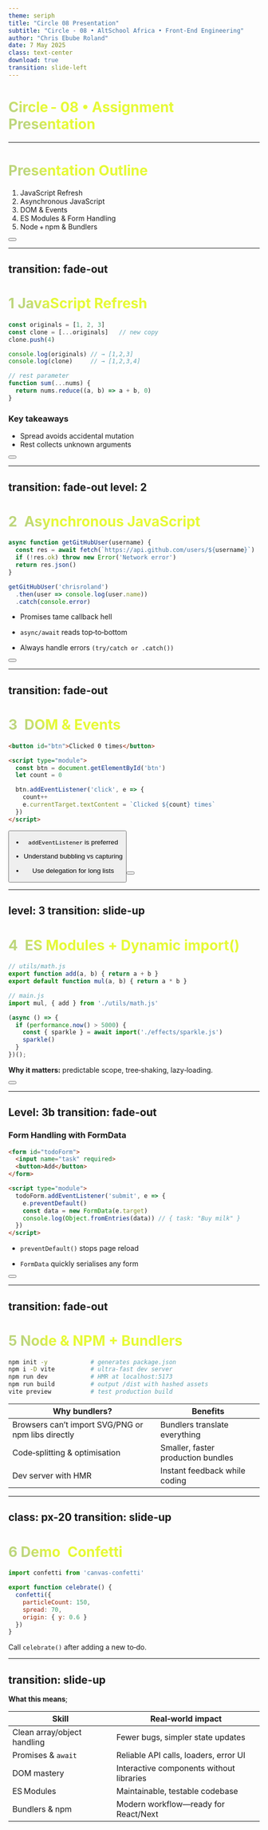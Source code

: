 ```yaml
---
theme: seriph           
title: "Circle 08 Presentation"
subtitle: "Circle - 08 • AltSchool Africa • Front‑End Engineering"
author: "Chris Ebube Roland"
date: 7 May 2025
class: text-center 
download: true          
transition: slide-left
---
```


# Circle - 08 • Assignment Presentation

---

<script setup>
import Button from './components/Button.vue'
</script>

# Presentation Outline
1. JavaScript Refresh  
2. Asynchronous JavaScript  
3. DOM & Events  
4. ES Modules & Form Handling  
5. Node + npm & Bundlers  

<div class="abs-br m-6 text-xl">
  <button @click="$slidev.nav.openInEditor()" title="Open in Editor" class="slidev-icon-btn">
    <carbon:edit />
  </button>
  <a href="https://github.com/AltShcool/Circle-08-Presentation" target="_blank" class="slidev-icon-btn">
    <carbon:logo-github />
  </a>
</div>

<style>
h1 {
  background-color:rgb(182, 154, 43);
  background-image: linear-gradient(45deg,rgb(189, 214, 124) 10%,rgb(230, 250, 53) 20%);
  background-size: 100%;
  -webkit-background-clip: text;
  -moz-background-clip: text;
  -webkit-text-fill-color: transparent;
  -moz-text-fill-color: transparent;
}
</style>

---
transition: fade-out
---


# 1 JavaScript Refresh

```js {monaco}
const originals = [1, 2, 3]
const clone = [...originals]   // new copy
clone.push(4)

console.log(originals) // → [1,2,3]
console.log(clone)     // → [1,2,3,4]

// rest parameter
function sum(...nums) {
  return nums.reduce((a, b) => a + b, 0)
}
```

### Key takeaways
- Spread avoids accidental mutation
- Rest collects unknown arguments

<div class="abs-br m-6 text-xl">
  <button @click="$slidev.nav.openInEditor()" title="Open in Editor" class="slidev-icon-btn">
    <carbon:edit />
  </button>
  <a href="https://github.com/AltShcool/Circle-08-Presentation" target="_blank" class="slidev-icon-btn">
    <carbon:logo-github />
  </a>
</div>

<style>
h1 {
  background-color: #2B90B6;
  background-image: linear-gradient(45deg,rgb(189, 214, 124) 10%,rgb(230, 250, 53) 20%);
  background-size: 100%;
  -webkit-background-clip: text;
  -moz-background-clip: text;
  -webkit-text-fill-color: transparent;
  -moz-text-fill-color: transparent;
}
</style>

---
transition: fade-out
level: 2
---

# 2 Asynchronous JavaScript
```js {monaco-run}
async function getGitHubUser(username) {
  const res = await fetch(`https://api.github.com/users/${username}`)
  if (!res.ok) throw new Error('Network error')
  return res.json()
}

getGitHubUser('chrisroland')
  .then(user => console.log(user.name))
  .catch(console.error)
```

- Promises tame callback hell

- `async/await` reads top‑to‑bottom

- Always handle errors `(try/catch or .catch())`

<div class="abs-br m-6 text-xl">
  <button @click="$slidev.nav.openInEditor()" title="Open in Editor" class="slidev-icon-btn">
    <carbon:edit />
  </button>
  <a href="https://github.com/AltShcool/Circle-08-Presentation" target="_blank" class="slidev-icon-btn">
    <carbon:logo-github />
  </a>
</div>

<style>
h1 {
  background-color: #2B90B6;
  background-image: linear-gradient(45deg,rgb(189, 214, 124) 10%,rgb(230, 250, 53) 20%);
  background-size: 100%;
  -webkit-background-clip: text;
  -moz-background-clip: text;
  -webkit-text-fill-color: transparent;
  -moz-text-fill-color: transparent;
}
</style>

---
transition: fade-out
---

# 3 DOM & Events
```html {monaco}
<button id="btn">Clicked 0 times</button>

<script type="module">
  const btn = document.getElementById('btn')
  let count = 0

  btn.addEventListener('click', e => {
    count++
    e.currentTarget.textContent = `Clicked ${count} times`
  })
</script>
```

<Button />

- `addEventListener` is preferred

- Understand bubbling vs capturing

- Use delegation for long lists

<div class="abs-br m-6 text-xl">
  <button @click="$slidev.nav.openInEditor()" title="Open in Editor" class="slidev-icon-btn">
    <carbon:edit />
  </button>
  <a href="https://github.com/AltShcool/Circle-08-Presentation" target="_blank" class="slidev-icon-btn">
    <carbon:logo-github />
  </a>
</div>

<style>
  h1 {
  background-color: #2B90B6;
  background-image: linear-gradient(45deg,rgb(189, 214, 124) 10%,rgb(230, 250, 53) 20%);
  background-size: 100%;
  -webkit-background-clip: text;
  -moz-background-clip: text;
  -webkit-text-fill-color: transparent;
  -moz-text-fill-color: transparent;
}

.footnotes-sep {
  @apply mt-5 opacity-10;
}
.footnotes {
  @apply text-sm opacity-75;
}
.footnote-backref {
  display: none;
}
</style>

---
level: 3
transition: slide-up
---

# 4 ES Modules + Dynamic import()
```js
// utils/math.js
export function add(a, b) { return a + b }
export default function mul(a, b) { return a * b }

// main.js
import mul, { add } from './utils/math.js'

(async () => {
  if (performance.now() > 5000) {
    const { sparkle } = await import('./effects/sparkle.js')
    sparkle()
  }
})();
```

**Why it matters:** predictable scope, tree‑shaking, lazy‑loading.

<div class="abs-br m-6 text-xl">
  <button @click="$slidev.nav.openInEditor()" title="Open in Editor" class="slidev-icon-btn">
    <carbon:edit />
  </button>
  <a href="https://github.com/AltShcool/Circle-08-Presentation" target="_blank" class="slidev-icon-btn">
    <carbon:logo-github />
  </a>
</div>

<style>
h1 {
  background-color: #2B90B6;
  background-image: linear-gradient(45deg,rgb(189, 214, 124) 10%,rgb(230, 250, 53) 20%);
  background-size: 100%;
  -webkit-background-clip: text;
  -moz-background-clip: text;
  -webkit-text-fill-color: transparent;
  -moz-text-fill-color: transparent;
}
</style>

---
Level: 3b
transition: fade-out
---

### Form Handling with FormData
```html {monaco}
<form id="todoForm">
  <input name="task" required>
  <button>Add</button>
</form>

<script type="module">
  todoForm.addEventListener('submit', e => {
    e.preventDefault()
    const data = new FormData(e.target)
    console.log(Object.fromEntries(data)) // { task: "Buy milk" }
  })
</script>
```

- `preventDefault()` stops page reload

- `FormData` quickly serialises any form

<div class="abs-br m-6 text-xl">
  <button @click="$slidev.nav.openInEditor()" title="Open in Editor" class="slidev-icon-btn">
    <carbon:edit />
  </button>
  <a href="https://github.com/AltShcool/Circle-08-Presentation" target="_blank" class="slidev-icon-btn">
    <carbon:logo-github />
  </a>
</div> 

---
transition: fade-out
---

# 5 Node & NPM + Bundlers

```bash
npm init -y            # generates package.json
npm i -D vite          # ultra‑fast dev server
npm run dev            # HMR at localhost:5173
npm run build          # output /dist with hashed assets
vite preview           # test production build
```

| Why bundlers?                                      | Benefits                           |
| -------------------------------------------------- | ---------------------------------- |
| Browsers can’t import SVG/PNG or npm libs directly | Bundlers translate everything      |
| Code‑splitting & optimisation                      | Smaller, faster production bundles |
| Dev server with HMR                                | Instant feedback while coding      |

---
class: px-20
transition: slide-up
---

# 6 Demo Confetti
```js
import confetti from 'canvas-confetti'

export function celebrate() {
  confetti({
    particleCount: 150,
    spread: 70,
    origin: { y: 0.6 }
  })
}
```

Call `celebrate()` after adding a new to‑do.

---
transition: slide-up
---

**What this means**;

| Skill                       | Real‑world impact                        |
| --------------------------- | ---------------------------------------- |
| Clean array/object handling | Fewer bugs, simpler state updates        |
| Promises & `await`          | Reliable API calls, loaders, error UI    |
| DOM mastery                 | Interactive components without libraries |
| ES Modules                  | Maintainable, testable codebase          |
| Bundlers & npm              | Modern workflow—ready for React/Next     |
